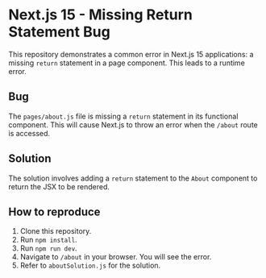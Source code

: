 # Next.js 15 - Missing Return Statement Bug

This repository demonstrates a common error in Next.js 15 applications: a missing `return` statement in a page component.  This leads to a runtime error.

## Bug

The `pages/about.js` file is missing a `return` statement in its functional component. This will cause Next.js to throw an error when the `/about` route is accessed.

## Solution

The solution involves adding a `return` statement to the `About` component to return the JSX to be rendered.

## How to reproduce

1. Clone this repository.
2. Run `npm install`.
3. Run `npm run dev`.
4. Navigate to `/about` in your browser. You will see the error.
5. Refer to `aboutSolution.js` for the solution.